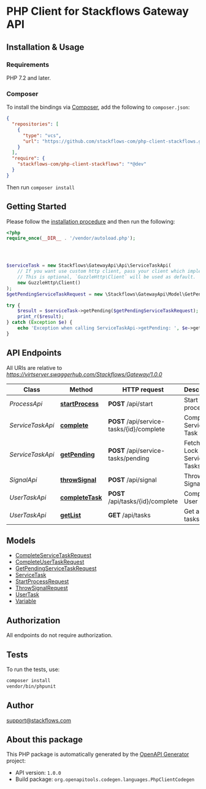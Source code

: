 # PHP Client for Stackflows Gateway API


## Installation & Usage

### Requirements

PHP 7.2 and later.

### Composer

To install the bindings via [Composer](https://getcomposer.org/), add the following to `composer.json`:

```json
{
  "repositories": [
    {
      "type": "vcs",
      "url": "https://github.com/stackflows-com/php-client-stackflows.git"
    }
  ],
  "require": {
    "stackflows-com/php-client-stackflows": "*@dev"
  }
}
```

Then run `composer install`


## Getting Started

Please follow the [installation procedure](#installation--usage) and then run the following:

```php
<?php
require_once(__DIR__ . '/vendor/autoload.php');




$serviceTask = new Stackflows\GatewayApi\Api\ServiceTaskApi(
    // If you want use custom http client, pass your client which implements `GuzzleHttp\ClientInterface`.
    // This is optional, `GuzzleHttp\Client` will be used as default.
    new GuzzleHttp\Client()
);
$getPendingServiceTaskRequest = new \Stackflows\GatewayApi\Model\GetPendingServiceTaskRequest(); // \Stackflows\GatewayApi\Model\GetPendingServiceTaskRequest

try {
    $result = $serviceTask->getPending($getPendingServiceTaskRequest);
    print_r($result);
} catch (Exception $e) {
    echo 'Exception when calling ServiceTaskApi->getPending: ', $e->getMessage(), PHP_EOL;
}

```

## API Endpoints

All URIs are relative to *https://virtserver.swaggerhub.com/Stackflows/Gateway/1.0.0*

Class | Method | HTTP request | Description
------------ | ------------- | ------------- | -------------
*ProcessApi* | [**startProcess**](docs/Api/ProcessApi.md#startprocess) | **POST** /api/start | Start the process
*ServiceTaskApi* | [**complete**](docs/Api/ServiceTaskApi.md#complete) | **POST** /api/service-tasks/{id}/complete | Complete Service Task
*ServiceTaskApi* | [**getPending**](docs/Api/ServiceTaskApi.md#getpending) | **POST** /api/service-tasks/pending | Fetch and Lock Service Tasks
*SignalApi* | [**throwSignal**](docs/Api/SignalApi.md#throwsignal) | **POST** /api/signal | Throw a Signal
*UserTaskApi* | [**completeTask**](docs/Api/UserTaskApi.md#completetask) | **POST** /api/tasks/{id}/complete | Complete User Task
*UserTaskApi* | [**getList**](docs/Api/UserTaskApi.md#getlist) | **GET** /api/tasks | Get a list of tasks

## Models

- [CompleteServiceTaskRequest](docs/Model/CompleteServiceTaskRequest.md)
- [CompleteUserTaskRequest](docs/Model/CompleteUserTaskRequest.md)
- [GetPendingServiceTaskRequest](docs/Model/GetPendingServiceTaskRequest.md)
- [ServiceTask](docs/Model/ServiceTask.md)
- [StartProcessRequest](docs/Model/StartProcessRequest.md)
- [ThrowSignalRequest](docs/Model/ThrowSignalRequest.md)
- [UserTask](docs/Model/UserTask.md)
- [Variable](docs/Model/Variable.md)

## Authorization
All endpoints do not require authorization.
## Tests

To run the tests, use:

```bash
composer install
vendor/bin/phpunit
```

## Author

support@stackflows.com

## About this package

This PHP package is automatically generated by the [OpenAPI Generator](https://openapi-generator.tech) project:

- API version: `1.0.0`
- Build package: `org.openapitools.codegen.languages.PhpClientCodegen`
